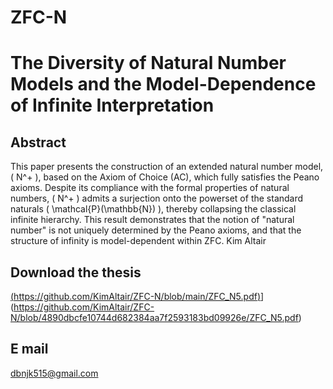 # ZFC-N

# The Diversity of Natural Number Models and the Model-Dependence of Infinite Interpretation

## Abstract
This paper presents the construction of an extended natural number model, \( N^+ \), based on the Axiom of Choice (AC), which fully satisfies the Peano axioms. Despite its compliance with the formal properties of natural numbers, \( N^+ \) admits a surjection onto the powerset of the standard naturals \( \mathcal{P}(\mathbb{N}) \), thereby collapsing the classical infinite hierarchy. This result demonstrates that the notion of "natural number" is not uniquely determined by the Peano axioms, and that the structure of infinity is model-dependent within ZFC.
Kim Altair

## Download the thesis  
[(https://github.com/KimAltair/ZFC-N/blob/main/ZFC_N5.pdf)](https://github.com/KimAltair/ZFC-N/blob/main/ZFC_N5.pdf)](https://github.com/KimAltair/ZFC-N/blob/4890dbcfe10744d682384aa7f2593183bd09926e/ZFC_N5.pdf)

## E mail
dbnjk515@gmail.com
